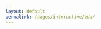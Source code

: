 ```yaml
---
layout: default
permalink: /pages/interactive/eda/
---
```




<meta charset="utf-8">
<style>
  .state-borders {
    fill: none;
    stroke: #fff;
    stroke-width: 0.5px;
    stroke-linejoin: round;
    stroke-linecap: round;
    pointer-events: none;
  }
</style>

<body>

  <script src="//d3js.org/d3.v5.min.js"></script>
  <script src="//d3js.org/d3.v4.min.js"></script>
  <script src="https://d3js.org/topojson.v3.min.js"></script>
  <script src="https://d3js.org/d3-array.v1.min.js"></script>
<script src="https://d3js.org/d3-geo.v1.min.js"></script>
<script src="https://d3js.org/d3-geo-projection.v2.min.js"></script>
  <script>
    var width = 1500,
      height = 2000;

    
    var path = d3.geoPath().projection(d3.geoMiller());

    var svg = d3.select("body").append("svg")
      .attr("width", width)
      .attr("height", height);
    var valueById={};
    var projection = d3.geoMiller();

var projected_transform = function(x,y)
{return "translate(" + projection([x,y]) + ")";}
var elephant 
d3.csv("earthquakes.csv",function(earthquakes){
  earthquakes.forEach(function(d){
    d["impact.significance"] = +d["impact.significance"]
    d["location.longitude"] = +d["location.longitude"] 
    d["location.latitude"] = +d["location.latitude"] 
  });
  elephant = earthquakes





    d3.json("geo.json", function(error, geo) {
      svg.selectAll("path")
        .attr("class", "state-borders")
        .data(topojson.feature(geo, geo.objects.countries).features)
        .enter().append("path")
        .style("opacity", 0.3)
        .attr("d", path);
      })
    svg.selectAll("circle")
        .data(elephant)
        .enter()
        .append("circle")
          .attr("transform", function(d) {return projected_transform(d["location.longitude"],d["location.latitude"])})

          .attr("r", function(d) {return 0.01*d["impact.significance"]})
          .style("fill","red")
          .style("opacity", 0.95)


}); 


  </script>


